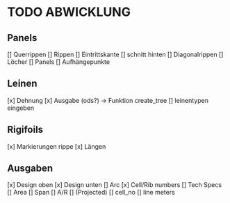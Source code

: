 TODO ABWICKLUNG
===============

Panels
------

[] Querrippen
[] Rippen
    [] Eintrittskante
    [] schnitt hinten
    [] Diagonalrippen
    [] Löcher
[] Panels
    [] Aufhängepunkte


Leinen
------

[x] Dehnung
[x] Ausgabe (ods?) -> Funktion create_tree
[] leinentypen eingeben

Rigifoils
---------

[x] Markierungen rippe
[x] Längen

Ausgaben
--------

[x] Design oben
[x] Design unten
[] Arc
[x] Cell/Rib numbers
[] Tech Specs
    [] Area
    [] Span
    [] A/R
    [] (Projected)
    [] cell_no
    [] line meters